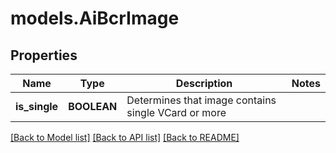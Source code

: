 # models.AiBcrImage
## Properties
Name | Type | Description | Notes
------------ | ------------- | ------------- | -------------
**is_single** | **BOOLEAN** | Determines that image contains single VCard or more              | 



[[Back to Model list]](README.md#documentation-for-models) [[Back to API list]](README.md#documentation-for-api-endpoints) [[Back to README]](README.md)


